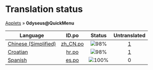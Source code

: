 # Translation status
[Applets](../../README.md) &#187; **0dyseus@QuickMenu**

Language | ID.po | Status | Untranslated
---------|:--:|:------:|:-----------:
[Chinese (Simplified)](../../language-status/zh_CN.md) | [zh_CN.po](po/zh_CN.po) | ![98%](http://progressed.io/bar/98) | [1](untranslated-po/zh_CN.md)
[Croatian](../../language-status/hr.md) | [hr.po](po/hr.po) | ![98%](http://progressed.io/bar/98) | [1](untranslated-po/hr.md)
[Spanish](../../language-status/es.md) | [es.po](po/es.po) | ![100%](http://progressed.io/bar/100) | 0
